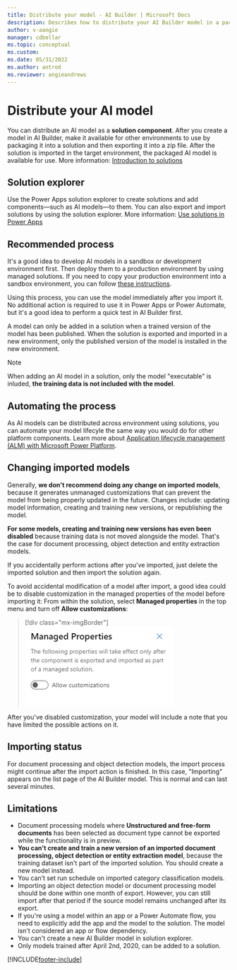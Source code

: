 ```yaml
---
title: Distribute your model - AI Builder | Microsoft Docs
description: Describes how to distribute your AI Builder model in a packaged solution.
author: v-aangie
manager: cdbellar
ms.topic: conceptual
ms.custom: 
ms.date: 05/31/2022
ms.author: antrod
ms.reviewer: angieandrews
---
```


# Distribute your AI model
You can distribute an AI model as a **solution component**. After you create a model in AI Builder, make it available for other environments to use by packaging it into a solution and then exporting it into a zip file. After the solution is imported in the target environment, the packaged AI model is available for use. More information: [Introduction to solutions](/powerapps/developer/common-data-service/introduction-solutions)

## Solution explorer
Use the Power Apps solution explorer to create solutions and add components&mdash;such as AI models&mdash;to them. You can also export and import solutions by using the solution explorer. More information: [Use solutions in Power Apps](/powerapps/maker/common-data-service/use-solution-explorer)

## Recommended process
It's a good idea to develop AI models in a sandbox or development environment first. Then deploy them to a production environment by using managed solutions. If you need to copy your production environment into a sandbox environment, you can follow [these instructions](/power-platform/admin/copy-environment).

Using this process, you can use the model immediately after you import it. No additional action is required to use it in Power Apps or Power Automate, but it's a good idea to perform a quick test in AI Builder first.

A model can only be added in a solution when a trained version of the model has been published. When the solution is exported and imported in a new environment, only the published version of the model is installed in the new environment.

> [!NOTE]
> When adding an AI model in a solution, only the model "executable" is inluded, **the training data is not included with the model**.

## Automating the process
As AI models can be distributed across environment using solutions, you can automate your model lifecyle the same way you would do for other platform components. Learn more about [Application lifecycle management (ALM) with Microsoft Power Platform](/power-platform/alm).

## Changing imported models
Generally, **we don't recommend doing any change on imported models**, because it generates unmanaged customizations that can prevent the model from being properly updated in the future. Changes include: updating model information, creating and training new versions, or republishing the model. 

**For some models, creating and training new versions has even been disabled** because training data is not moved alongside the model. That's the case for document processing, object detection and entity extraction models.

If you accidentally perform actions after you've imported, just delete the imported solution and then import the solution again.

To avoid accidental modification of a model after import, a good idea could be to disable customization in the managed properties of the model before importing it: From within the solution, select **Managed properties** in the top menu and turn off **Allow customizations**:
> [!div class="mx-imgBorder"]
> ![Screenshot of the managed properties.](media/ai-builder-managed-properties.png "Managed properties")

After you've disabled customization, your model will include a note that you have limited the possible actions on it.

## Importing status
For document processing and object detection models, the import process might continue after the import action is finished. In this case, "Importing" appears on the list page of the AI Builder model. This is normal and can last several minutes.

## Limitations
* Document processing models where **Unstructured and free-form documents** has been selected as document type cannot be exported while the functionality is in preview. 
* **You can't create and train a new version of an imported document processing, object detection or entity extraction model**, because the training dataset isn't part of the imported solution. You should create a new model instead.
* You can’t set run schedule on imported category classification models.
* Importing an object detection model or document processing model should be done within one month of export. However, you can still import after that period if the source model remains unchanged after its export.
* If you're using a model within an app or a Power Automate flow, you need to explicitly add the app and the model to the solution. The model isn't considered an app or flow dependency.
* You can't create a new AI Builder model in solution explorer.
* Only models trained after April 2nd, 2020, can be added to a solution.


[!INCLUDE[footer-include](includes/footer-banner.md)]
